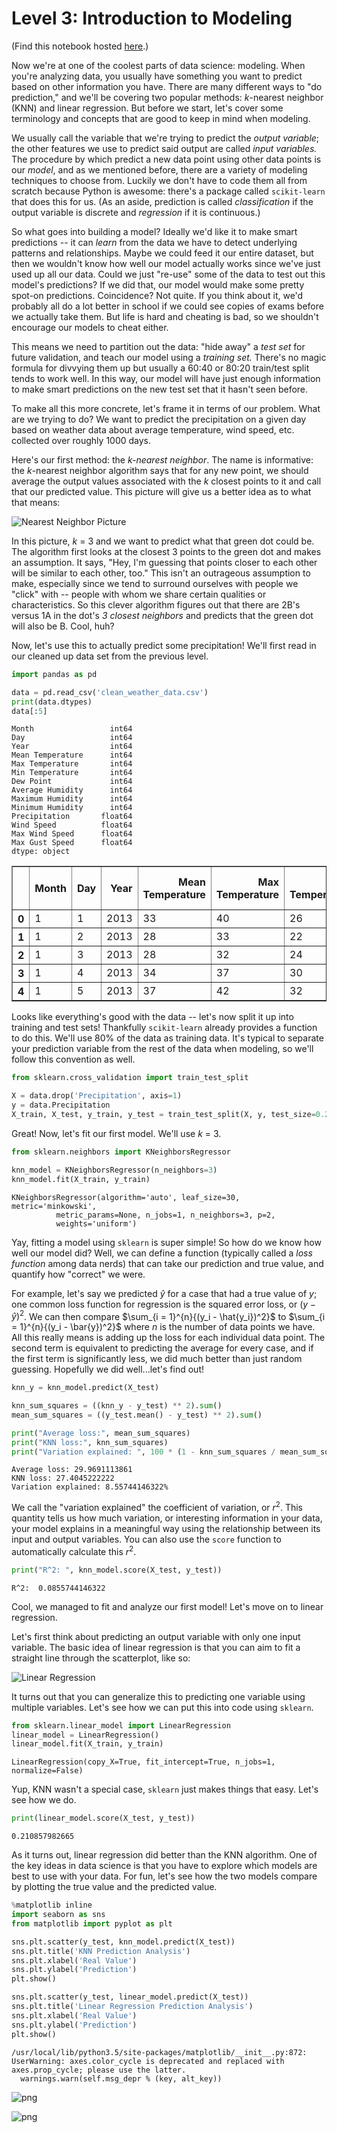 
# Level 3: Introduction to Modeling

(Find this notebook hosted [here](http://nbviewer.jupyter.org/github/kl2806/devfest-data-science-track/blob/master/level_3.ipynb).)

Now we're at one of the coolest parts of data science: modeling. When you're analyzing data, you usually have something you want to predict based on other information you have. There are many different ways to "do prediction," and we'll be covering two popular methods: *k*-nearest neighbor (KNN) and linear regression. But before we start, let's cover some terminology and concepts that are good to keep in mind when modeling.

We usually call the variable that we're trying to predict the *output variable*; the other features we use to predict said output are called *input variables.* The procedure by which predict a new data point using other data points is our *model*, and as we mentioned before, there are a variety of modeling techniques to choose from. Luckily we don't have to code them all from scratch because Python is awesome: there's a package called `scikit-learn` that does this for us. (As an aside, prediction is called *classification* if the output variable is discrete and *regression* if it is continuous.)

So what goes into building a model? Ideally we'd like it to make smart predictions -- it can *learn* from the data we have to detect underlying patterns and relationships. Maybe we could feed it our entire dataset, but then we wouldn't know how well our model actually works since we've just used up all our data. Could we just "re-use" some of the data to test out this model's predictions? If we did that, our model would make some pretty spot-on predictions. Coincidence? Not quite. If you think about it, we'd probably all do a lot better in school if we could see copies of exams before we actually take them. But life is hard and cheating is bad, so we shouldn't encourage our models to cheat either.  

This means we need to partition out the data: "hide away" a *test set* for future validation, and teach our model using a *training set.* There's no magic formula for divvying them up but usually a 60:40 or 80:20 train/test split tends to work well. In this way, our model will have just enough information to make smart predictions on the new test set that it hasn't seen before. 

To make all this more concrete, let's frame it in terms of our problem. What are we trying to do? We want to predict the precipitation on a given day based on weather data about average temperature, wind speed, etc. collected over roughly 1000 days.

Here's our first method: the *k-nearest neighbor*. The name is informative: the *k*-nearest neighbor algorithm says that for any new point, we should average the output values associated with the *k* closest points to it and call that our predicted value. This picture will give us a better idea as to what that means: 

![Nearest Neighbor Picture](nn.gif)

In this picture, *k* = 3 and we want to predict what that green dot could be. The algorithm first looks at the closest 3 points to the green dot and makes an assumption. It says, "Hey, I'm guessing that points closer to each other will be similar to each other, too." This isn't an outrageous assumption to make, especially since we tend to surround ourselves with people we "click" with -- people with whom we share certain qualities or characteristics. So this clever algorithm figures out that there are 2B's versus 1A in the dot's *3 closest neighbors* and predicts that the green dot will also be B. Cool, huh?

Now, let's use this to actually predict some precipitation! We'll first read in our cleaned up data set from the previous level.


```python
import pandas as pd

data = pd.read_csv('clean_weather_data.csv')
print(data.dtypes)
data[:5]
```

    Month                 int64
    Day                   int64
    Year                  int64
    Mean Temperature      int64
    Max Temperature       int64
    Min Temperature       int64
    Dew Point             int64
    Average Humidity      int64
    Maximum Humidity      int64
    Minimum Humidity      int64
    Precipitation       float64
    Wind Speed          float64
    Max Wind Speed      float64
    Max Gust Speed      float64
    dtype: object





<div>
<table border="1" class="dataframe">
  <thead>
    <tr style="text-align: right;">
      <th></th>
      <th>Month</th>
      <th>Day</th>
      <th>Year</th>
      <th>Mean Temperature</th>
      <th>Max Temperature</th>
      <th>Min Temperature</th>
      <th>Dew Point</th>
      <th>Average Humidity</th>
      <th>Maximum Humidity</th>
      <th>Minimum Humidity</th>
      <th>Precipitation</th>
      <th>Wind Speed</th>
      <th>Max Wind Speed</th>
      <th>Max Gust Speed</th>
    </tr>
  </thead>
  <tbody>
    <tr>
      <th>0</th>
      <td>1</td>
      <td>1</td>
      <td>2013</td>
      <td>33</td>
      <td>40</td>
      <td>26</td>
      <td>22</td>
      <td>54</td>
      <td>64</td>
      <td>44</td>
      <td>0</td>
      <td>7</td>
      <td>15</td>
      <td>26</td>
    </tr>
    <tr>
      <th>1</th>
      <td>1</td>
      <td>2</td>
      <td>2013</td>
      <td>28</td>
      <td>33</td>
      <td>22</td>
      <td>11</td>
      <td>48</td>
      <td>57</td>
      <td>39</td>
      <td>0</td>
      <td>6</td>
      <td>15</td>
      <td>22</td>
    </tr>
    <tr>
      <th>2</th>
      <td>1</td>
      <td>3</td>
      <td>2013</td>
      <td>28</td>
      <td>32</td>
      <td>24</td>
      <td>14</td>
      <td>56</td>
      <td>68</td>
      <td>43</td>
      <td>0</td>
      <td>5</td>
      <td>13</td>
      <td>20</td>
    </tr>
    <tr>
      <th>3</th>
      <td>1</td>
      <td>4</td>
      <td>2013</td>
      <td>34</td>
      <td>37</td>
      <td>30</td>
      <td>19</td>
      <td>56</td>
      <td>63</td>
      <td>48</td>
      <td>0</td>
      <td>8</td>
      <td>18</td>
      <td>28</td>
    </tr>
    <tr>
      <th>4</th>
      <td>1</td>
      <td>5</td>
      <td>2013</td>
      <td>37</td>
      <td>42</td>
      <td>32</td>
      <td>19</td>
      <td>48</td>
      <td>56</td>
      <td>39</td>
      <td>0</td>
      <td>7</td>
      <td>17</td>
      <td>26</td>
    </tr>
  </tbody>
</table>
</div>



Looks like everything's good with the data -- let's now split it up into training and test sets! Thankfully `scikit-learn` already provides a function to do this. We'll use 80% of the data as training data. It's typical to separate your prediction variable from the rest of the data when modeling, so we'll follow this convention as well.


```python
from sklearn.cross_validation import train_test_split

X = data.drop('Precipitation', axis=1)
y = data.Precipitation
X_train, X_test, y_train, y_test = train_test_split(X, y, test_size=0.2)
```

Great! Now, let's fit our first model. We'll use *k* = 3.


```python
from sklearn.neighbors import KNeighborsRegressor

knn_model = KNeighborsRegressor(n_neighbors=3)
knn_model.fit(X_train, y_train)
```




    KNeighborsRegressor(algorithm='auto', leaf_size=30, metric='minkowski',
              metric_params=None, n_jobs=1, n_neighbors=3, p=2,
              weights='uniform')



Yay, fitting a model using `sklearn` is super simple! So how do we know how well our model did? Well, we can define a function (typically called a *loss function* among data nerds) that can take our prediction and true value, and quantify how "correct" we were.

For example, let's say we predicted $\hat{y}$ for a case that had a true value of *y*; one common loss function for regression is the squared error loss, or $(y - \hat{y})^2$. We can then compare $\sum_{i = 1}^{n}{(y_i - \hat{y_i})^2}$ to $\sum_{i = 1}^{n}{(y_i - \bar{y})^2}$ where $n$ is the number of data points we have. All this really means is adding up the loss for each individual data point. The second term is equivalent to predicting the average for every case, and if the first term is significantly less, we did much better than just random guessing. Hopefully we did well...let's find out!


```python
knn_y = knn_model.predict(X_test)

knn_sum_squares = ((knn_y - y_test) ** 2).sum()
mean_sum_squares = ((y_test.mean() - y_test) ** 2).sum()

print("Average loss:", mean_sum_squares)
print("KNN loss:", knn_sum_squares)
print("Variation explained: ", 100 * (1 - knn_sum_squares / mean_sum_squares), "%", sep="")
```

    Average loss: 29.9691113861
    KNN loss: 27.4045222222
    Variation explained: 8.55744146322%


We call the "variation explained" the coefficient of variation, or $r^2$. This quantity tells us how much variation, or interesting information in your data, your model explains in a meaningful way using the relationship between its input and output variables. You can also use the `score` function to automatically calculate this $r^2$.


```python
print("R^2: ", knn_model.score(X_test, y_test))
```

    R^2:  0.0855744146322


Cool, we managed to fit and analyze our first model! Let's move on to linear regression.

Let's first think about predicting an output variable with only one input variable. The basic idea of linear regression is that you can aim to fit a straight line through the scatterplot, like so:

![Linear Regression](linear-regression.png)

It turns out that you can generalize this to predicting one variable using multiple variables. Let's see how we can put this into code using `sklearn`.


```python
from sklearn.linear_model import LinearRegression
linear_model = LinearRegression()
linear_model.fit(X_train, y_train)
```




    LinearRegression(copy_X=True, fit_intercept=True, n_jobs=1, normalize=False)



Yup, KNN wasn't a special case, `sklearn` just makes things that easy. Let's see how we do.


```python
print(linear_model.score(X_test, y_test))
```

    0.210857982665


As it turns out, linear regression did better than the KNN algorithm. One of the key ideas in data science is that you have to explore which models are best to use with your data. For fun, let's see how the two models compare by plotting the true value and the predicted value.


```python
%matplotlib inline
import seaborn as sns
from matplotlib import pyplot as plt

sns.plt.scatter(y_test, knn_model.predict(X_test))
sns.plt.title('KNN Prediction Analysis')
sns.plt.xlabel('Real Value')
sns.plt.ylabel('Prediction')
plt.show()

sns.plt.scatter(y_test, linear_model.predict(X_test))
sns.plt.title('Linear Regression Prediction Analysis')
sns.plt.xlabel('Real Value')
sns.plt.ylabel('Prediction')
plt.show()
```

    /usr/local/lib/python3.5/site-packages/matplotlib/__init__.py:872: UserWarning: axes.color_cycle is deprecated and replaced with axes.prop_cycle; please use the latter.
      warnings.warn(self.msg_depr % (key, alt_key))



![png](level_3_files/level_3_16_1.png)



![png](level_3_files/level_3_16_2.png)

